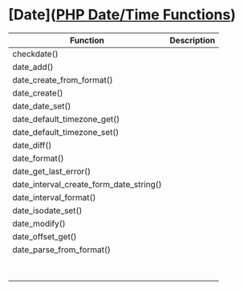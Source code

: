 # [Date]([PHP Date/Time Functions](https://www.w3schools.com/php/php_ref_date.asp))

| Function                                | Description |
| --------------------------------------- | ----------- |
| checkdate()                             |             |
| date_add()                              |             |
| date_create_from_format()               |             |
| date_create()                           |             |
| date_date_set()                         |             |
| date_default_timezone_get()             |             |
| date_default_timezone_set()             |             |
| date_diff()                             |             |
| date_format()                           |             |
| date_get_last_error()                   |             |
| date_interval_create_form_date_string() |             |
| date_interval_format()                  |             |
| date_isodate_set()                      |             |
| date_modify()                           |             |
| date_offset_get()                       |             |
| date_parse_from_format()                |             |
|                                         |             |
|                                         |             |
|                                         |             |
|                                         |             |
|                                         |             |
|                                         |             |
|                                         |             |
|                                         |             |
